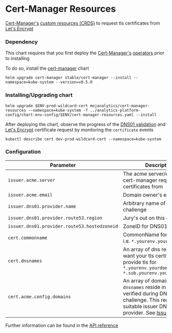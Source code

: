 # Cert-Manager Resources

[Cert-Manager's](https://github.com/jetstack/cert-manager) [custom resources (CRDS)](https://coreos.com/blog/custom-resource-kubernetes-v17) to request tls certificates from [Let's Encrypt](https://letsencrypt.org/)


### Dependency

This chart requires that you first deploy the [Cert-Manager's](https://github.com/jetstack/cert-manager) [operators](https://coreos.com/blog/custom-resource-kubernetes-v17) prior to installing 

To do so, install the [cert-manager](https://github.com/helm/charts/tree/master/stable/cert-manager) chart

```
helm upgrade cert-manager stable/cert-manager --install --namespace=kube-system --version=v0.5.0
``` 

### Installing/Upgrading chart

```
helm upgrade $ENV-prod-wildcard-cert mojanalytics/cert-manager-resources --namespace=kube-system -f ../analytics-platform-config/chart-env-config/$ENV/cert-manager-resources.yaml --install
```

After deploying the chart, observe the progress of the [DNS01 validation](https://docs.certifytheweb.com/docs/dns-validation.html) and [Let's Encrypt](https://letsencrypt.org/) certificate request by monitoring the `certificate` events

```
kubectl describe cert dev-prod-wildcard-cert --namespace=kube-system
```

### Configuration


| Parameter  | Description      | Default |
| ---------- | ---------------  | ------- |
| `issuer.acme.server` | The acme server/endpoint cert-manager requests certificates from |   `https://acme-v02.api.letsencrypt.org/directory`  |
| `issuer.acme.email` | Domain owner's email | "" |
| `issuer.dns01.provider.name` | Arbitrary name of the DNS01 challenge | `route53` |
| `issuer.dns01.provider.route53.region` | Jury's out on this one? | `eu-west-1` |
| `issuer.dns01.provider.route53.hostedzoneid` | ZoneID for DNS01 challenge | "" |
| `cert.commonname` | CommonName for certificate i.e. `*.yourenv.yourdomain.com` | "" |
| `cert.dnsnames` | An array of dns records you want your tls certificate to provide tls for `*.yourenv.yourdomain.com, *.sub.yourenv.yourdomain.com` | "" |
| `cert.acme.config.domains` | An array of domains your `dnsnames` reside in to be verified during DNS01 challenge. This requires a suitable issuer DNS01 provider. See [Issuer tutorial](https://cert-manager.readthedocs.io/en/latest/tutorials/acme/dns-validation.html) | "" |

Further information can be found in the [API reference](https://cert-manager.readthedocs.io/en/latest/reference/api-docs/index.html)

